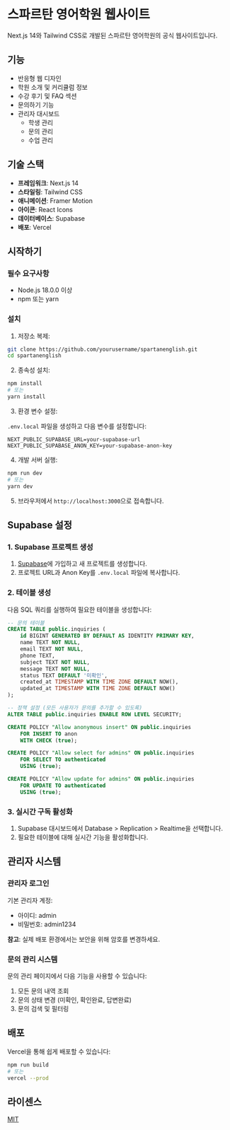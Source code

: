 # 스파르탄 영어학원 웹사이트

Next.js 14와 Tailwind CSS로 개발된 스파르탄 영어학원의 공식 웹사이트입니다.

## 기능

- 반응형 웹 디자인
- 학원 소개 및 커리큘럼 정보
- 수강 후기 및 FAQ 섹션
- 문의하기 기능
- 관리자 대시보드
  - 학생 관리
  - 문의 관리
  - 수업 관리

## 기술 스택

- **프레임워크**: Next.js 14
- **스타일링**: Tailwind CSS
- **애니메이션**: Framer Motion
- **아이콘**: React Icons
- **데이터베이스**: Supabase
- **배포**: Vercel

## 시작하기

### 필수 요구사항

- Node.js 18.0.0 이상
- npm 또는 yarn

### 설치

1. 저장소 복제:

```bash
git clone https://github.com/yourusername/spartanenglish.git
cd spartanenglish
```

2. 종속성 설치:

```bash
npm install
# 또는
yarn install
```

3. 환경 변수 설정:

`.env.local` 파일을 생성하고 다음 변수를 설정합니다:

```
NEXT_PUBLIC_SUPABASE_URL=your-supabase-url
NEXT_PUBLIC_SUPABASE_ANON_KEY=your-supabase-anon-key
```

4. 개발 서버 실행:

```bash
npm run dev
# 또는
yarn dev
```

5. 브라우저에서 `http://localhost:3000`으로 접속합니다.

## Supabase 설정

### 1. Supabase 프로젝트 생성

1. [Supabase](https://supabase.com/)에 가입하고 새 프로젝트를 생성합니다.
2. 프로젝트 URL과 Anon Key를 `.env.local` 파일에 복사합니다.

### 2. 테이블 생성

다음 SQL 쿼리를 실행하여 필요한 테이블을 생성합니다:

```sql
-- 문의 테이블
CREATE TABLE public.inquiries (
    id BIGINT GENERATED BY DEFAULT AS IDENTITY PRIMARY KEY,
    name TEXT NOT NULL,
    email TEXT NOT NULL,
    phone TEXT,
    subject TEXT NOT NULL,
    message TEXT NOT NULL,
    status TEXT DEFAULT '미확인',
    created_at TIMESTAMP WITH TIME ZONE DEFAULT NOW(),
    updated_at TIMESTAMP WITH TIME ZONE DEFAULT NOW()
);

-- 정책 설정 (모든 사용자가 문의를 추가할 수 있도록)
ALTER TABLE public.inquiries ENABLE ROW LEVEL SECURITY;

CREATE POLICY "Allow anonymous insert" ON public.inquiries
    FOR INSERT TO anon
    WITH CHECK (true);

CREATE POLICY "Allow select for admins" ON public.inquiries
    FOR SELECT TO authenticated
    USING (true);

CREATE POLICY "Allow update for admins" ON public.inquiries
    FOR UPDATE TO authenticated
    USING (true);
```

### 3. 실시간 구독 활성화

1. Supabase 대시보드에서 Database > Replication > Realtime을 선택합니다.
2. 필요한 테이블에 대해 실시간 기능을 활성화합니다.

## 관리자 시스템

### 관리자 로그인

기본 관리자 계정:
- 아이디: admin
- 비밀번호: admin1234

**참고**: 실제 배포 환경에서는 보안을 위해 암호를 변경하세요.

### 문의 관리 시스템

문의 관리 페이지에서 다음 기능을 사용할 수 있습니다:

1. 모든 문의 내역 조회
2. 문의 상태 변경 (미확인, 확인완료, 답변완료)
3. 문의 검색 및 필터링

## 배포

Vercel을 통해 쉽게 배포할 수 있습니다:

```bash
npm run build
# 또는
vercel --prod
```

## 라이센스

[MIT](LICENSE)
